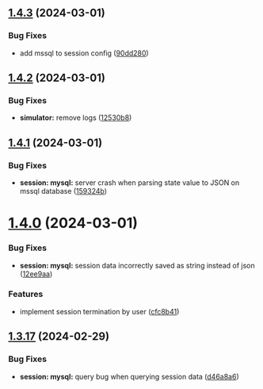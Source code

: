 ## [1.4.3](https://github.com/ephrimlawrence/ananse/compare/v1.4.2...v1.4.3) (2024-03-01)


### Bug Fixes

* add mssql to session config ([90dd280](https://github.com/ephrimlawrence/ananse/commit/90dd280d1dca20fbbff1b279b84486505e6774fa))



## [1.4.2](https://github.com/ephrimlawrence/ananse/compare/v1.4.1...v1.4.2) (2024-03-01)


### Bug Fixes

* **simulator:** remove logs ([12530b8](https://github.com/ephrimlawrence/ananse/commit/12530b8eb3c56c17e2834ea85c70d24285a89aed))



## [1.4.1](https://github.com/ephrimlawrence/ananse/compare/v1.4.0...v1.4.1) (2024-03-01)


### Bug Fixes

* **session: mysql:** server crash when parsing state value to JSON on mssql database ([159324b](https://github.com/ephrimlawrence/ananse/commit/159324bb67adc62884ad590be130967a14758350))



# [1.4.0](https://github.com/ephrimlawrence/ananse/compare/v1.3.17...v1.4.0) (2024-03-01)


### Bug Fixes

* **session: mysql:** session data incorrectly saved as string instead of json ([12ee9aa](https://github.com/ephrimlawrence/ananse/commit/12ee9aa2d55a06021a485b0262504fb87ba30eba))


### Features

* implement session termination by user ([cfc8b41](https://github.com/ephrimlawrence/ananse/commit/cfc8b41b8a805c0caeee1b0794f85755a0bb309d))



## [1.3.17](https://github.com/ephrimlawrence/ananse/compare/v1.3.16...v1.3.17) (2024-02-29)


### Bug Fixes

* **session: mysql:** query bug when querying session data ([d46a8a6](https://github.com/ephrimlawrence/ananse/commit/d46a8a634e447e0b0ed4de5e099ee3cc733024e9))



